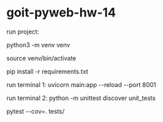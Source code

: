 # goit-pyweb-hw-14
run project:

python3 -m venv venv

source venv/bin/activate

pip install -r requirements.txt

run terminal 1:
uvicorn main:app --reload --port 8001

run terminal 2:
python -m unittest discover unit_tests

pytest --cov=. tests/
